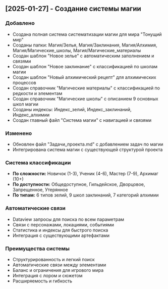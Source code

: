 ﻿## [2025-01-27] - Создание системы магии

### Добавлено
- Создана полная система систематизации магии для мира "Тонущий мир"
- Созданы папки: Магия/Зелья, Магия/Заклинания, Магия/Алхимия, Магия/Магические_школы, Магия/Магические_материалы
- Создан шаблон "Новое зелье" с автоматическим заполнением и связями
- Создан шаблон "Новое заклинание" с классификацией по школам магии
- Создан шаблон "Новый алхимический рецепт" для алхимических процессов
- Создан справочник "Магические материалы" с классификацией по редкости и элементам
- Создан справочник "Магические школы" с описанием 9 основных школ магии
- Созданы индексы: Индекс_зелий, Индекс_заклинаний, Индекс_алхимии
- Создан главный файл "Система магии" с навигацией и связями

### Изменено
- Обновлен файл "Задачи_проекта.md" с добавлением задач по магии
- Интегрирована система магии с существующей структурой проекта

### Система классификации
- **По сложности:** Новичок (1-3), Ученик (4-6), Мастер (7-9), Архимаг (10+)
- **По доступности:** Общедоступное, Гильдейское, Дворцовое, Запрещенное, Утерянное
- **По типам:** 6 типов зелий, 9 школ заклинаний, 7 категорий алхимии

### Автоматические связи
- Dataview запросы для поиска по всем параметрам
- Связи с персонажами, локациями, событиями
- Статистика и индексы для быстрого поиска
- Интеграция с существующими артефактами

### Преимущества системы
- Структурированность и легкий поиск
- Автоматические связи между элементами
- Баланс и ограничения для игрового мира
- Интеграция с лором и сюжетом
- Расширяемость и гибкость 

